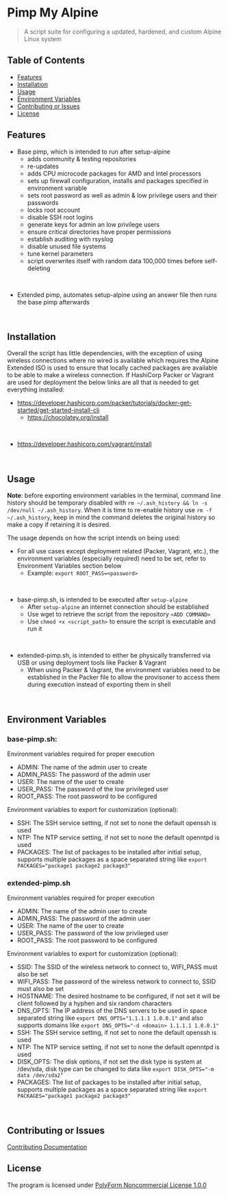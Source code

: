 # Pimp My Alpine

> A script suite for configuring a updated, hardened, and custom Alpine Linux system

## Table of Contents

- [Features](#Features)
- [Installation](#Installation)
- [Usage](#Usage)
- [Environment Variables](#Environment-Variables)
- [Contributing or Issues](#Contributing-or-Issues)
- [License](#License)

## Features

- Base pimp, which is intended to run after setup-alpine
	- adds community & testing repositories
	- re-updates
	- adds CPU microcode packages for AMD and Intel processors
	- sets up firewall configuration, installs and packages specified in environment variable
	- sets root password as well as admin & low privilege users and their passwords
	- locks root account
	- disable SSH root logins
	- generate keys for admin an low privilege users
	- ensure critical directories have proper permissions
	- establish auditing with rsyslog
	- disable unused file systems
	- tune kernel parameters
	- script overwrites itself with random data 100,000 times before self-deleting
<br>

- Extended pimp, automates setup-alpine using an answer file then runs the base pimp afterwards
<br>


## Installation

Overall the script has little dependencies, with the exception of using wireless connections where no wired is available which requires the Alpine Extended ISO is used to ensure that locally cached packages are available to be able to make a wireless connection. If HashiCorp Packer or Vagrant are used for deployment the below links are all that is needed to get everything installed:
- https://developer.hashicorp.com/packer/tutorials/docker-get-started/get-started-install-cli
	- https://chocolatey.org/install
<br>

- https://developer.hashicorp.com/vagrant/install
<br>


## Usage

**Note**: before exporting environment variables in the terminal, command line history should be temporary disabled with `rm ~/.ash_history && ln -s /dev/null ~/.ash_history`. When it is time to re-enable history use `rm -f ~/.ash_history`, keep in mind the command deletes the original history so make a copy if retaining it is desired.

The usage depends on how the script intends on being used:

- For all use cases except deployment related (Packer, Vagrant, etc.), the environment variables (especially required) need to be set, refer to Environment Variables section below
	- Example:  `export ROOT_PASS=<password>`
<br>

- base-pimp.sh, is intended to be executed after `setup-alpine`
	- After `setup-alpine` an internet connection should be established
	- Use wget to retrieve the script from the repository `<ADD COMMAND>`
	- Use `chmod +x <script_path>` to ensure the script is executable and run it
<br>

- extended-pimp.sh, is intended to either be physically transferred via USB or using deployment tools like Packer & Vagrant
	- When using Packer & Vagrant, the environment variables need to be established in the Packer file to allow the provisoner to access them during execution instead of exporting them in shell
<br>


## Environment Variables

### base-pimp.sh:

Environment variables required for proper execution

- ADMIN:  The name of the admin user to create
- ADMIN_PASS:  The password of the admin user
- USER:  The name of the user to create
- USER_PASS:  The password of the low privileged user
- ROOT_PASS:  The root password to be configured

Environment variables to export for customization (optional):

- SSH:  The SSH service setting, if not set to none the default openssh is used
- NTP:  The NTP service setting, if not set to none the default openntpd is used
- PACKAGES:  The list of packages to be installed after initial setup,
			 supports multiple packages as a space separated string like
			 `export PACKAGES="package1 package2 package3"`


### extended-pimp.sh

Environment variables required for proper execution

- ADMIN:  The name of the admin user to create
- ADMIN_PASS:  The password of the admin user
- USER:  The name of the user to create
- USER_PASS:  The password of the low privileged user
- ROOT_PASS:  The root password to be configured

Environment variables to export for customization (optional):

- SSID:  The SSID of the wireless network to connect to, WIFI_PASS must also be set
- WIFI_PASS:  The password of the wireless network to connect to, SSID must also be set
- HOSTNAME:  The desired hostname to be configured, if not set it will be client followed by a hyphen and six random characters
- DNS_OPTS:  The IP address of the DNS servers to be used in space separated string like `export DNS_OPTS="1.1.1.1 1.0.0.1"` and also supports domains like `export DNS_OPTS="-d <domain> 1.1.1.1 1.0.0.1"`
- SSH:  The SSH service setting, if not set to none the default openssh is used
- NTP:  The NTP service setting, if not set to none the default openntpd is used
- DISK_OPTS:  The disk options, if not set the disk type is system at /dev/sda, disk type can be changed to data like `export DISK_OPTS="-m data /dev/sda2"`
- PACKAGES:  The list of packages to be installed after initial setup, supports multiple packages as a space separated string like `export PACKAGES="package1 package2 package3"`
<br>


## Contributing or Issues

[Contributing Documentation](CONTRIBUTING.md)
<br>


## License

The program is licensed under [PolyForm Noncommercial License 1.0.0](LICENSE.md)
<br>
